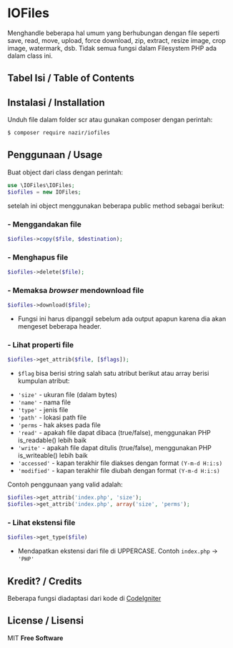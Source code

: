 # IOFiles
Menghandle beberapa hal umum yang berhubungan dengan file seperti save, read, move, upload, force download, zip, extract, resize image, crop image, watermark, dsb.  Tidak semua fungsi dalam Filesystem PHP ada dalam class ini.

## Tabel Isi / Table of Contents


## Instalasi / Installation
Unduh file dalam folder scr atau gunakan composer dengan perintah:
```sh
$ composer require nazir/iofiles
```

## Penggunaan / Usage
Buat object dari class dengan perintah:
```php
use \IOFiles\IOFiles;
$iofiles = new IOFiles;
```
setelah ini object menggunakan beberapa public method sebagai berikut:
### - Menggandakan file
```php
$iofiles->copy($file, $destination);
```
### - Menghapus file
```php
$iofiles->delete($file);
```
### - Memaksa _browser_ mendownload file
```php
$iofiles->download($file);
```
- Fungsi ini harus dipanggil sebelum ada output apapun karena dia akan mengeset beberapa header.

### - Lihat properti file
```php
$iofiles->get_attrib($file, [$flags]);
```
- `$flag` bisa berisi string salah satu atribut berikut atau array berisi kumpulan atribut:
* `'size'` - ukuran file (dalam bytes)
* `'name'` - nama file
* `'type'` - jenis file
* `'path'` - lokasi path file
* `'perms` - hak akses pada file
* `'read'` - apakah file dapat dibaca (true/false), menggunakan PHP is_readable() lebih baik
* `'write'` - apakah file dapat ditulis (true/false), menggunakan PHP is_writeable() lebih baik
* `'accessed'` - kapan terakhir file diakses dengan format `(Y-m-d H:i:s)`
* `'modified'` - kapan terakhir file diubah dengan format `(Y-m-d H:i:s)`

Contoh penggunaan yang valid adalah:
```php
$iofiles->get_attrib('index.php', 'size');
$iofiles->get_attrib('index.php', array('size', 'perms');
```

### - Lihat ekstensi file
```php
$iofiles->get_type($file)
```
- Mendapatkan ekstensi dari file di UPPERCASE. Contoh `index.php` -> `'PHP'`

## Kredit? / Credits
Beberapa fungsi diadaptasi dari kode di [CodeIgniter](http://codeigniter.com)

## License / Lisensi
MIT
__Free Software__